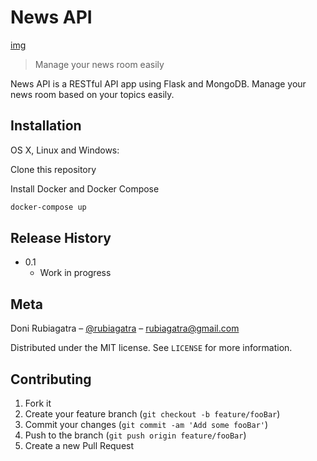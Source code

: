 # News API 
[img](https://travis-ci.org/rubiagatra/news-api.svg?branch=master)
> Manage your news room easily 

News API is a RESTful API app using Flask and MongoDB. Manage your news room based on your topics easily.



## Installation

OS X, Linux and Windows:

Clone this repository

Install Docker and Docker Compose

```sh
docker-compose up
```

## Release History

* 0.1
    * Work in progress

## Meta

Doni Rubiagatra – [@rubiagatra](https://twitter.com/rubiagatra) – rubiagatra@gmail.com


Distributed under the MIT license. See ``LICENSE`` for more information.


## Contributing

1. Fork it 
2. Create your feature branch (`git checkout -b feature/fooBar`)
3. Commit your changes (`git commit -am 'Add some fooBar'`)
4. Push to the branch (`git push origin feature/fooBar`)
5. Create a new Pull Request


